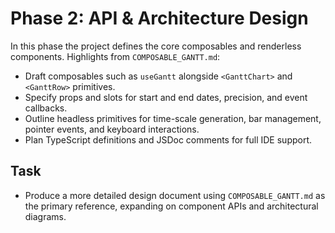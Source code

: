 # Phase 2: API & Architecture Design

In this phase the project defines the core composables and renderless components. Highlights from `COMPOSABLE_GANTT.md`:

- Draft composables such as `useGantt` alongside `<GanttChart>` and `<GanttRow>` primitives.
- Specify props and slots for start and end dates, precision, and event callbacks.
- Outline headless primitives for time-scale generation, bar management, pointer events, and keyboard interactions.
- Plan TypeScript definitions and JSDoc comments for full IDE support.

## Task
- Produce a more detailed design document using `COMPOSABLE_GANTT.md` as the primary reference, expanding on component APIs and architectural diagrams.
